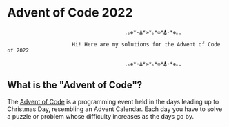 # Advent of Code 2022

                                          .｡❅*⋆⍋*∞*｡*∞*⍋⋆*❅｡.

                         Hi! Here are my solutions for the Advent of Code of 2022

                                          .｡❅*⋆⍋*∞*｡*∞*⍋⋆*❅｡.


## What is the "Advent of Code"?
The [Advent of Code](https://adventofcode.com/) is a programming event held in the days leading up to Christmas Day, resembling an Advent Calendar. Each day you have to solve a puzzle or problem whose difficulty increases as the days go by.


